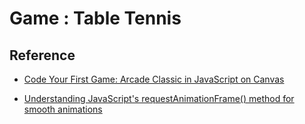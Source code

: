 # Game : Table Tennis

## Reference
- [Code Your First Game: Arcade Classic in JavaScript on Canvas](https://www.udemy.com/code-your-first-game/learn/v4/overview)

- [Understanding JavaScript's requestAnimationFrame() method for smooth animations](http://www.javascriptkit.com/javatutors/requestanimationframe.shtml)
